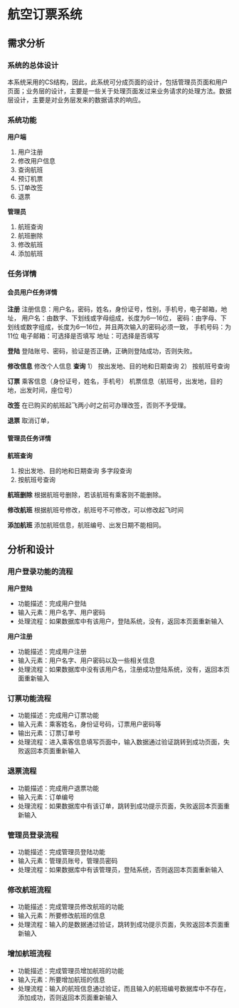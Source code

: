 # 航空订票系统

## 需求分析
### 系统的总体设计
本系统采用的CS结构，因此，此系统可分成页面的设计，包括管理员页面和用户页面；业务层的设计，主要是一些关于处理页面发过来业务请求的处理方法。数据层设计，主要是对业务层发来的数据请求的响应。
### 系统功能
**用户端**
1. 用户注册
2. 修改用户信息
3. 查询航班
4. 预订机票
5. 订单改签
6. 退票

**管理员**
1. 航班查询
2. 航班删除
3. 修改航班
4. 添加航班

### 任务详情
#### 会员用户任务详情
**注册**
注册信息：用户名，密码，姓名，身份证号，性别，手机号，电子邮箱，地址，
用户名：由数字、下划线或字母组成，长度为6—16位，
密码：由字母、下划线或数字组成，长度为6—16位，并且两次输入的密码必须一致，
手机号码：为11位
电子邮箱：可选择是否填写
地址：可选择是否填写

**登陆**
登陆账号、密码，验证是否正确，正确则登陆成功，否则失败。

**修改信息**
   修改个人信息
**查询**
1） 按出发地、目的地和日期查询
2） 按航班号查询

**订票**
乘客信息（身份证号，姓名，手机号）
机票信息（航班号，出发地，目的地，出发时间，座位号）

**改签**
在已购买的航班起飞两小时之前可办理改签，否则不予受理。

**退票**
取消订单， 

#### 管理员任务详情
**航班查询**
1. 按出发地、目的地和日期查询 多字段查询
2. 按航班号查询

**航班删除**
根据航班号删除，若该航班有乘客则不能删除。

**修改航班**
根据航班号修改，航班号不可修改，可以修改起飞时间

**添加航班**
添加航班信息，航班编号、出发日期不能相同。

## 分析和设计
### 用户登录功能的流程
**用户登陆**
- 功能描述：完成用户登陆
- 输入元素：用户名字、用户密码
- 处理流程：如果数据库中有该用户，登陆系统，没有，返回本页面重新输入

**用户注册**
- 功能描述：完成用户注册
- 输入元素：用户名字、用户密码以及一些相关信息
- 处理流程：如果数据库中没有该用户名，注册成功登陆系统，没有，返回本页面重新输入

### 订票功能流程
- 功能描述：完成用户订票功能
- 输入元素：乘客姓名，身份证号码，订票用户密码等
- 输出元素：订票订单号
- 处理流程：进入乘客信息填写页面中，输入数据通过验证跳转到成功页面，失败返回本页面重新输入

### 退票流程
- 功能描述：完成用户退票功能
- 输入元素：订单编号
- 处理流程：如果数据库中有该订单，跳转到成功提示页面，失败返回本页面重新输入

### 管理员登录流程
- 功能描述：完成管理员登陆功能
- 输入元素：管理员账号，管理员密码
- 处理流程：如果数据库中有该管理员，登陆系统，否则返回本页面重新输入

### 修改航班流程
- 功能描述：完成管理员修改航班的功能
- 输入元素：所要修改航班的信息
- 处理流程：输入的是数据通过验证，跳转到成功提示页面，失败返回本页面重新输入

### 增加航班流程
- 功能描述：完成管理员增加航班的功能 
- 输入元素：所要增加航班的信息
- 处理流程：输入的航班信息通过验证，而且输入的航班编号数据库中不存在，添加成功，否则返回本页面重新输入





